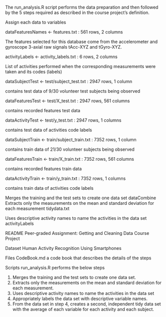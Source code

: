 The run_analysis.R script performs the data preparation and then followed by the 5 steps required as described in the course project’s definition.

Assign each data to variables

dataFeaturesNames <- features.txt : 561 rows, 2 columns

The features selected for this database come from the accelerometer and gyroscope 3-axial raw signals tAcc-XYZ and tGyro-XYZ.

activityLabels <- activity_labels.txt : 6 rows, 2 columns

List of activities performed when the corresponding measurements were taken and its codes (labels)

dataSubjectTest <- test/subject_test.txt : 2947 rows, 1 column

contains test data of 9/30 volunteer test subjects being observed

dataFeaturesTest <- test/X_test.txt : 2947 rows, 561 columns

contains recorded features test data

dataActivityTest <- test/y_test.txt : 2947 rows, 1 columns

contains test data of activities code labels

dataSubjectTrain <- train/subject_train.txt : 7352 rows, 1 column

contains train data of 21/30 volunteer subjects being observed

dataFeaturesTrain <- train/X_train.txt : 7352 rows, 561 columns

contains recorded features train data

dataActivityTrain <- train/y_train.txt : 7352 rows, 1 columns

contains train data of activities code labels

Merges the training and the test sets to create one data set
dataCombine
Extracts only the measurements on the mean and standard deviation for each measurement
tidydata.txt

Uses descriptive activity names to name the activities in the data set
activityLabels

README
Peer-graded Assignment: Getting and Cleaning Data Course Project

Dataset
Human Activity Recognition Using Smartphones

Files
CodeBook.md a code book that describes the details of the steps

Scripts
run_analysis.R performs the below steps

1. Merges the training and the test sets to create one data set.
2. Extracts only the measurements on the mean and standard deviation for each measurement.
3. Uses descriptive activity names to name the activities in the data set
4. Appropriately labels the data set with descriptive variable names.
5. From the data set in step 4, creates a second, independent tidy data set with the average of each variable for each activity and each subject.
